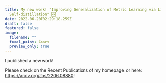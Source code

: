 ```yaml
---
title: My new work! "Improving Generalization of Metric Learning via Listwise
  Self-distillation" 🆕
date: 2022-06-20T02:29:18.259Z
draft: false
featured: false
image:
  filename: ""
  focal_point: Smart
  preview_only: true
---
```

I published a new work! 

Please check on the Recent Publications of my homepage, or [](https://arxiv.org/abs/2206.08880)here: <https://arxiv.org/abs/2206.08880>!